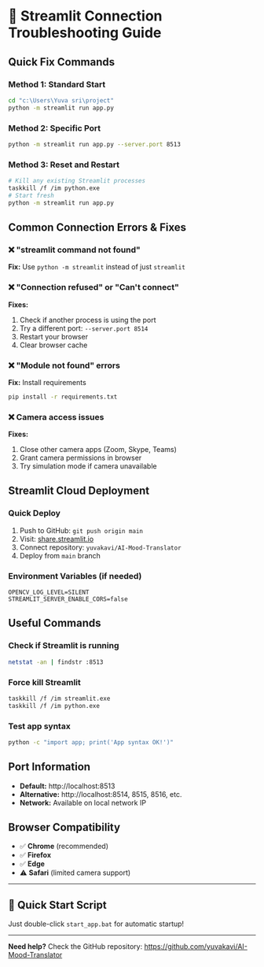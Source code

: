 # 🚀 Streamlit Connection Troubleshooting Guide

## Quick Fix Commands

### Method 1: Standard Start
```bash
cd "c:\Users\Yuva sri\project"
python -m streamlit run app.py
```

### Method 2: Specific Port
```bash
python -m streamlit run app.py --server.port 8513
```

### Method 3: Reset and Restart
```bash
# Kill any existing Streamlit processes
taskkill /f /im python.exe
# Start fresh
python -m streamlit run app.py
```

## Common Connection Errors & Fixes

### ❌ "streamlit command not found"
**Fix:** Use `python -m streamlit` instead of just `streamlit`

### ❌ "Connection refused" or "Can't connect"
**Fixes:**
1. Check if another process is using the port
2. Try a different port: `--server.port 8514`
3. Restart your browser
4. Clear browser cache

### ❌ "Module not found" errors
**Fix:** Install requirements
```bash
pip install -r requirements.txt
```

### ❌ Camera access issues
**Fixes:**
1. Close other camera apps (Zoom, Skype, Teams)
2. Grant camera permissions in browser
3. Try simulation mode if camera unavailable

## Streamlit Cloud Deployment

### Quick Deploy
1. Push to GitHub: `git push origin main`
2. Visit: [share.streamlit.io](https://share.streamlit.io)
3. Connect repository: `yuvakavi/AI-Mood-Translator`
4. Deploy from `main` branch

### Environment Variables (if needed)
```
OPENCV_LOG_LEVEL=SILENT
STREAMLIT_SERVER_ENABLE_CORS=false
```

## Useful Commands

### Check if Streamlit is running
```bash
netstat -an | findstr :8513
```

### Force kill Streamlit
```bash
taskkill /f /im streamlit.exe
taskkill /f /im python.exe
```

### Test app syntax
```bash
python -c "import app; print('App syntax OK!')"
```

## Port Information
- **Default:** http://localhost:8513
- **Alternative:** http://localhost:8514, 8515, 8516, etc.
- **Network:** Available on local network IP

## Browser Compatibility
- ✅ **Chrome** (recommended)
- ✅ **Firefox** 
- ✅ **Edge**
- ⚠️ **Safari** (limited camera support)

---

## 🎯 Quick Start Script

Just double-click `start_app.bat` for automatic startup!

---

**Need help?** Check the GitHub repository: https://github.com/yuvakavi/AI-Mood-Translator
